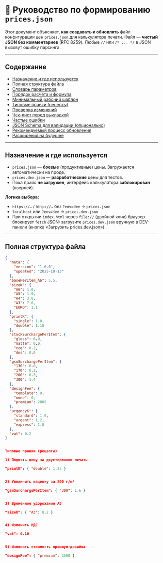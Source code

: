 # 📙 Руководство по формированию `prices.json`

Этот документ объясняет, **как создавать и обновлять** файл конфигурации цен `prices.json` для калькулятора печати.
Файл — **чистый JSON без комментариев** (RFC 8259). Любые `//` или `/* ... */` в JSON вызовут ошибку парсинга.

---

## Содержание

- [Назначение и где используется](#назначение-и-где-используется)
- [Полная структура файла](#полная-структура-файла)
- [Словарь параметров](#словарь-параметров)
- [Порядок расчёта и формула](#порядок-расчёта-и-формула)
- [Минимальный рабочий шаблон](#минимальный-рабочий-шаблон)
- [Типовые правки (рецепты)](#типовые-правки-рецепты)
- [Проверка изменений](#проверка-изменений)
- [Чек-лист перед выкладкой](#чеклист-перед-выкладкой)
- [Частые ошибки](#частые-ошибки)
- [JSON Schema для валидации (опционально)](#json-schema-для-валидации-опционально)
- [Рекомендуемый процесс обновления](#рекомендуемый-процесс-обновления)
- [Расширения на будущее](#расширения-на-будущее)

---

## Назначение и где используется

- `prices.json` — **боевые** (продуктивные) цены. Загружается автоматически на проде.
- `prices.dev.json` — **разработческие** цены для тестов.
- Пока прайс **не загружен**, интерфейс калькулятора **заблокирован** (оверлей).

**Логика выбора:**
- `https://…` / `http://…` без `?env=dev` → `prices.json`
- `localhost` или `?env=dev` → `prices.dev.json`
- При открытии `index.html` через `file://` (двойной клик) браузер блокирует `fetch` JSON: загрузите `prices.dev.json` вручную в DEV-панели (кнопка «Загрузить prices.dev.json»).

---

## Полная структура файла

```json
{
  "meta": {
    "version": "1.0.0",
    "updated": "2025-10-13"
  },
  "basePerItem_A6": 5.5,
  "sizeK": {
    "A6": 1.0,
    "A5": 1.9,
    "A4": 3.8,
    "A3": 7.6,
    "EURO": 1.1
  },
  "printK": {
    "single": 1.0,
    "double": 1.18
  },
  "stockSurchargePerItem": {
    "gloss": 0.0,
    "matte": 0.0,
    "ccg": 0.2,
    "dns": 0.0
  },
  "gsmSurchargePerItem": {
    "130": 0.0,
    "170": 0.2,
    "200": 0.3,
    "300": 1.4
  },
  "designFee": {
    "template": 0,
    "none": 0,
    "premium": 2000
  },
  "urgencyK": {
    "standard": 1.0,
    "urgent": 1.2,
    "express": 1.8
  },
  "vat": 0.2
}


Типовые правки (рецепты)

1) Поднять цену за двустороннюю печать

"printK": { "double": 1.25 }


2) Увеличить наценку за 300 г/м²

"gsmSurchargePerItem": { "300": 1.6 }


3) Временное удорожание A3

"sizeK": { "A3": 8.2 }


4) Изменить НДС

"vat": 0.10


5) Изменить стоимость премиум-дизайна

"designFee": { "premium": 3500 }